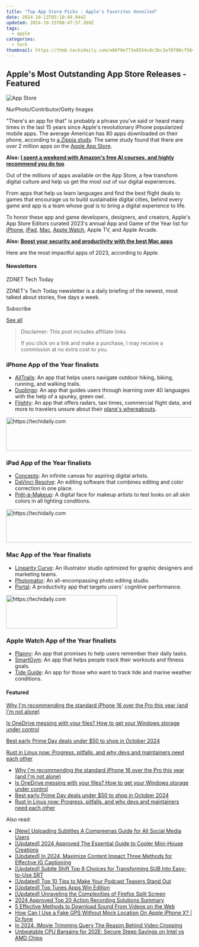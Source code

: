 ```yaml
---
title: "Top App Store Picks : Apple's Favorites Unveiled"
date: 2024-10-13T05:10:49.044Z
updated: 2024-10-15T08:47:57.269Z
tags:
  - apple
categories:
  - tech
thumbnail: https://thmb.techidaily.com/e80f8e773e8554c0c3bc3af8f08cf584d0a96cf13fd55f62c95158efb815f99f.jpg
---
```


## Apple's Most Outstanding App Store Releases - Featured

![App Store](https://www.zdnet.com/a/img/resize/118a1a8367b9de7985eed7f0bcfb9a5a11d91491/2023/11/14/30eccb50-446b-4526-92aa-20b1a81bb5ed/gettyimages-1246654665.jpg?auto=webp&width=1280)

NurPhoto/Contributor/Getty Images

"There's an app for that" is probably a phrase you've said or heard many times in the last 15 years since Apple's revolutionary iPhone popularized mobile apps. The average American has 80 apps downloaded on their phone, according to [a Zippia study](https://www.zippia.com/advice/mobile-app-industry-statistics/#:~:text=The%20average%20American%20has%2080,app%20downloads%20worldwide%20in%202020.). The same study found that there are over 2 million apps on the [Apple App Store](https://www.zdnet.com/article/apple-reveals-the-best-apps-of-2022/).

**Also:** [**I spent a weekend with Amazon's free AI courses, and highly recommend you do too**](https://www.zdnet.com/article/unlock-ai-secrets-transform-your-skills-with-amazons-free-ai-learning/)

Out of the millions of apps available on the App Store, a few transform digital culture and help us get the most out of our digital experiences. 

From apps that help us learn languages and find the best flight deals to games that encourage us to build sustainable digital cities, behind every game and app is a team whose goal is to bring a digital experience to life.

To honor these app and game developers, designers, and creators, Apple's App Store Editors curated 2023's annual App and Game of the Year list for [iPhone](https://www.zdnet.com/article/best-iphone/), [iPad](https://www.zdnet.com/article/best-ipad/), [Mac](https://www.zdnet.com/article/best-mac/), [Apple Watch](https://www.zdnet.com/article/best-apple-watch/), Apple TV, and Apple Arcade.

**Also: [Boost your security and productivity with the best Mac apps](https://www.zdnet.com/article/best-mac-app/)**

Here are the most impactful apps of 2023, according to Apple.

#### Newsletters

ZDNET Tech Today

ZDNET's Tech Today newsletter is a daily briefing of the newest, most talked about stories, five days a week.

 Subscribe

[See all](https://www.zdnet.com/newsletters/)

>  Disclaimer: This post includes affiliate links
>
>  If you click on a link and make a purchase, I may receive a commission at no extra cost to you.
>

### iPhone App of the Year finalists

* [AllTrails](https://apps.apple.com/us/app/alltrails-hike-bike-run/id405075943): An app that helps users navigate outdoor hiking, biking, running, and walking trails.
* [Duolingo](https://apps.apple.com/us/app/duolingo-language-lessons/id570060128): An app that guides users through learning over 40 languages with the help of a spunky, green owl.
* [Flighty](https://apps.apple.com/us/app/flighty-live-flight-tracker/id1358823008): An app that offers radars, taxi times, commercial flight data, and more to travelers unsure about their [plane's whereabouts](https://www.zdnet.com/article/flying-soon-flighty-is-a-must-have-ios-app-for-air-travel/).

<!-- affiliate ads begin -->
<a href="https://appsumo.8odi.net/c/5597632/2094428/7443" target="_top" id="2094428">
  <img src="//a.impactradius-go.com/display-ad/7443-2094428" border="0" alt="https://techidaily.com" width="728" height="90"/>
</a>
<img height="0" width="0" src="https://appsumo.8odi.net/i/5597632/2094428/7443" style="position:absolute;visibility:hidden;" border="0" />
<!-- affiliate ads end -->

### iPad App of the Year finalists

* [Concepts](https://apps.apple.com/us/app/concepts/id560586497): An infinite canvas for aspiring digital artists.
* [DaVinci Resolve](https://apps.apple.com/us/app/davinci-resolve-for-ipad/id1581363826): An editing software that combines editing and color correction in one place.
* [Prêt-à-Makeup](https://apps.apple.com/ai/app/pr%C3%AAt-%C3%A0-makeup/id1434594204): A digital face for makeup artists to test looks on all skin colors in all lighting conditions.

<!-- affiliate ads begin -->
<a href="https://appsumo.8odi.net/c/5597632/2144274/7443" target="_top" id="2144274">
  <img src="//a.impactradius-go.com/display-ad/7443-2144274" border="0" alt="https://techidaily.com" width="600" height="90"/>
</a>
<img height="0" width="0" src="https://appsumo.8odi.net/i/5597632/2144274/7443" style="position:absolute;visibility:hidden;" border="0" />
<!-- affiliate ads end -->

### Mac App of the Year finalists

* [Linearity Curve](https://apps.apple.com/us/app/linearity-curve-graphic-design/id1219074514): An illustrator studio optimized for graphic designers and marketing teams.
* [Photomator](https://apps.apple.com/us/app/photomator-photo-editor/id1444636541): An all-encompassing photo editing studio.
* [Portal](https://apps.apple.com/us/app/portal-immersive-escapes/id1436994560): A productivity app that targets users' cognitive performance.

<!-- affiliate ads begin -->
<a href="https://aligracehair.sjv.io/c/5597632/2036481/19272" target="_top" id="2036481">
  <img src="//a.impactradius-go.com/display-ad/19272-2036481" border="0" alt="https://techidaily.com" width="300" height="90"/>
</a>
<img height="0" width="0" src="https://aligracehair.sjv.io/i/5597632/2036481/19272" style="position:absolute;visibility:hidden;" border="0" />
<!-- affiliate ads end -->

### Apple Watch App of the Year finalists

* [Planny](https://apps.apple.com/us/app/planny-daily-planner/id1515324201): An app that promises to help users remember their daily tasks.
* [SmartGym](https://apps.apple.com/gb/app/smartgym-gym-home-workouts/id922744883): An app that helps people track their workouts and fitness goals.
* [Tide Guide](https://apps.apple.com/us/app/tide-guide-charts-tables/id1406371071): An app for those who want to track tide and marine weather conditions.

#### Featured

[Why I'm recommending the standard iPhone 16 over the Pro this year (and I'm not alone)](https://www.zdnet.com/article/why-im-recommending-the-standard-iphone-16-over-the-pro-this-year-and-im-not-alone/ "Why I'm recommending the standard iPhone 16 over the Pro this year (and I'm not alone)")

[Is OneDrive messing with your files? How to get your Windows storage under control](https://www.zdnet.com/article/is-onedrive-messing-with-your-files-how-to-get-your-windows-storage-under-control/ "Is OneDrive messing with your files? How to get your Windows storage under control")

[Best early Prime Day deals under $50 to shop in October 2024](https://www.zdnet.com/article/best-early-prime-day-deals-under-50/ "Best early Prime Day deals under $50 to shop in October 2024")

[Rust in Linux now: Progress, pitfalls, and why devs and maintainers need each other](https://www.zdnet.com/article/rust-in-linux-now-progress-pitfalls-and-why-devs-and-maintainers-need-each-other/ "Rust in Linux now: Progress, pitfalls, and why devs and maintainers need each other")

* [Why I'm recommending the standard iPhone 16 over the Pro this year (and I'm not alone)](https://www.zdnet.com/article/why-im-recommending-the-standard-iphone-16-over-the-pro-this-year-and-im-not-alone/ "Why I'm recommending the standard iPhone 16 over the Pro this year (and I'm not alone)")
* [Is OneDrive messing with your files? How to get your Windows storage under control](https://www.zdnet.com/article/is-onedrive-messing-with-your-files-how-to-get-your-windows-storage-under-control/ "Is OneDrive messing with your files? How to get your Windows storage under control")
* [Best early Prime Day deals under $50 to shop in October 2024](https://www.zdnet.com/article/best-early-prime-day-deals-under-50/ "Best early Prime Day deals under $50 to shop in October 2024")
* [Rust in Linux now: Progress, pitfalls, and why devs and maintainers need each other](https://www.zdnet.com/article/rust-in-linux-now-progress-pitfalls-and-why-devs-and-maintainers-need-each-other/ "Rust in Linux now: Progress, pitfalls, and why devs and maintainers need each other")

<ins class="adsbygoogle"
     style="display:block"
     data-ad-format="autorelaxed"
     data-ad-client="ca-pub-7571918770474297"
     data-ad-slot="1223367746"></ins>

<ins class="adsbygoogle"
     style="display:block"
     data-ad-client="ca-pub-7571918770474297"
     data-ad-slot="8358498916"
     data-ad-format="auto"
     data-full-width-responsive="true"></ins>

<span class="atpl-alsoreadstyle">Also read:</span>
<div><ul>
<li><a href="https://some-tips.techidaily.com/new-uploading-subtitles-a-compreenas-guide-for-all-social-media-users/"><u>[New] Uploading Subtitles A Compreenas Guide for All Social Media Users</u></a></li>
<li><a href="https://visual-screen-recording.techidaily.com/updated-2024-approved-the-essential-guide-to-cooler-mini-house-creations/"><u>[Updated] 2024 Approved The Essential Guide to Cooler Mini-House Creations</u></a></li>
<li><a href="https://instagram-video-recordings.techidaily.com/updated-in-2024-maximize-content-impact-three-methods-for-effective-ig-captioning/"><u>[Updated] In 2024, Maximize Content Impact Three Methods for Effective IG Captioning</u></a></li>
<li><a href="https://some-tips.techidaily.com/updated-subtle-shift-top-8-choices-for-transforming-sub-into-easy-to-use-srt/"><u>[Updated] Subtle Shift Top 8 Choices for Transforming SUB Into Easy-to-Use SRT</u></a></li>
<li><a href="https://some-tips.techidaily.com/updated-top-10-tips-to-make-your-podcast-teasers-stand-out/"><u>[Updated] Top 10 Tips to Make Your Podcast Teasers Stand Out</u></a></li>
<li><a href="https://some-tips.techidaily.com/updated-top-tunes-apps-win-edition/"><u>[Updated] Top Tunes Apps Win Edition</u></a></li>
<li><a href="https://some-tips.techidaily.com/updated-unraveling-the-complexities-of-firefox-split-screen/"><u>[Updated] Unraveling the Complexities of Firefox Split Screen</u></a></li>
<li><a href="https://visual-screen-recording.techidaily.com/2024-approved-top-20-action-recording-solutions-summary/"><u>2024 Approved Top 20 Action Recording Solutions Summary</u></a></li>
<li><a href="https://win-web3.techidaily.com/5-effective-methods-to-download-sound-from-videos-on-the-web/"><u>5 Effective Methods to Download Sound From Videos on the Web</u></a></li>
<li><a href="https://fake-location.techidaily.com/how-can-i-use-a-fake-gps-without-mock-location-on-apple-iphone-x-drfone-by-drfone-virtual-ios/"><u>How Can I Use a Fake GPS Without Mock Location On Apple iPhone X? | Dr.fone</u></a></li>
<li><a href="https://some-knowledge.techidaily.com/in-2024-imovie-trimming-query-the-reason-behind-video-cropping/"><u>In 2024, IMovie Trimming Query The Reason Behind Video Cropping</u></a></li>
<li><a href="https://hardware-help.techidaily.com/unbeatable-cpu-bargains-for-202e-secure-steep-savings-on-intel-vs-amd-chips/"><u>Unbeatable CPU Bargains for 202E: Secure Steep Savings on Intel vs AMD Chips</u></a></li>
</ul></div>


